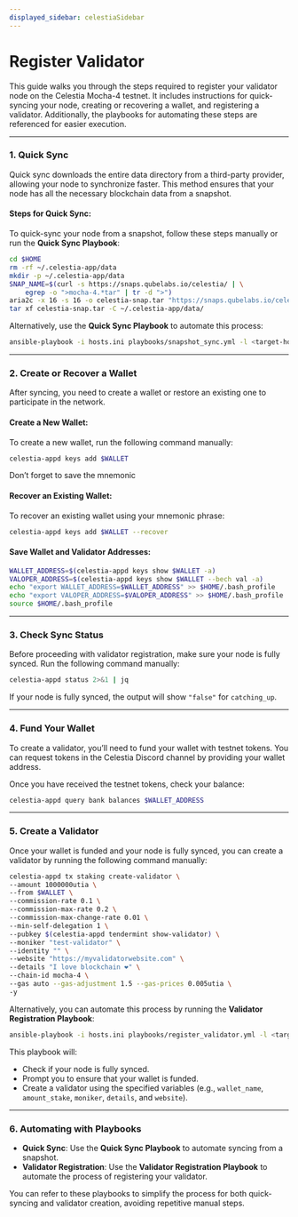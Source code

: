 ```yaml
---
displayed_sidebar: celestiaSidebar
---
```


# Register Validator

This guide walks you through the steps required to register your validator node on the Celestia Mocha-4 testnet. It includes instructions for quick-syncing your node, creating or recovering a wallet, and registering a validator. Additionally, the playbooks for automating these steps are referenced for easier execution.

***

### **1. Quick Sync**

Quick sync downloads the entire data directory from a third-party provider, allowing your node to synchronize faster. This method ensures that your node has all the necessary blockchain data from a snapshot.

#### **Steps for Quick Sync:**

To quick-sync your node from a snapshot, follow these steps manually or run the **Quick Sync Playbook**:

```bash
cd $HOME
rm -rf ~/.celestia-app/data
mkdir -p ~/.celestia-app/data
SNAP_NAME=$(curl -s https://snaps.qubelabs.io/celestia/ | \
    egrep -o ">mocha-4.*tar" | tr -d ">")
aria2c -x 16 -s 16 -o celestia-snap.tar "https://snaps.qubelabs.io/celestia/${SNAP_NAME}"
tar xf celestia-snap.tar -C ~/.celestia-app/data/
```

Alternatively, use the **Quick Sync Playbook** to automate this process:

```bash
ansible-playbook -i hosts.ini playbooks/snapshot_sync.yml -l <target-host>
```

***

### **2. Create or Recover a Wallet**

After syncing, you need to create a wallet or restore an existing one to participate in the network.

#### **Create a New Wallet:**

To create a new wallet, run the following command manually:

```bash
celestia-appd keys add $WALLET
```

Don’t forget to save the mnemonic


#### **Recover an Existing Wallet:**

To recover an existing wallet using your mnemonic phrase:

```bash
celestia-appd keys add $WALLET --recover
```

#### **Save Wallet and Validator Addresses:**

```bash
WALLET_ADDRESS=$(celestia-appd keys show $WALLET -a)
VALOPER_ADDRESS=$(celestia-appd keys show $WALLET --bech val -a)
echo "export WALLET_ADDRESS=$WALLET_ADDRESS" >> $HOME/.bash_profile
echo "export VALOPER_ADDRESS=$VALOPER_ADDRESS" >> $HOME/.bash_profile
source $HOME/.bash_profile
```

***

### **3. Check Sync Status**

Before proceeding with validator registration, make sure your node is fully synced. Run the following command manually:

```bash
celestia-appd status 2>&1 | jq
```

If your node is fully synced, the output will show `"false"` for `catching_up`.

***

### **4. Fund Your Wallet**

To create a validator, you’ll need to fund your wallet with testnet tokens. You can request tokens in the Celestia Discord channel by providing your wallet address.

Once you have received the testnet tokens, check your balance:

```bash
celestia-appd query bank balances $WALLET_ADDRESS
```

***

### **5. Create a Validator**

Once your wallet is funded and your node is fully synced, you can create a validator by running the following command manually:

```bash
celestia-appd tx staking create-validator \
--amount 1000000utia \
--from $WALLET \
--commission-rate 0.1 \
--commission-max-rate 0.2 \
--commission-max-change-rate 0.01 \
--min-self-delegation 1 \
--pubkey $(celestia-appd tendermint show-validator) \
--moniker "test-validator" \
--identity "" \
--website "https://myvalidatorwebsite.com" \
--details "I love blockchain ❤️" \
--chain-id mocha-4 \
--gas auto --gas-adjustment 1.5 --gas-prices 0.005utia \
-y
```

Alternatively, you can automate this process by running the **Validator Registration Playbook**:

```bash
ansible-playbook -i hosts.ini playbooks/register_validator.yml -l <target-host>
```

This playbook will:

* Check if your node is fully synced.
* Prompt you to ensure that your wallet is funded.
* Create a validator using the specified variables (e.g., `wallet_name`, `amount_stake`, `moniker`, `details`, and `website`).

***

### **6. Automating with Playbooks**

* **Quick Sync**: Use the **Quick Sync Playbook** to automate syncing from a snapshot.
* **Validator Registration**: Use the **Validator Registration Playbook** to automate the process of registering your validator.

You can refer to these playbooks to simplify the process for both quick-syncing and validator creation, avoiding repetitive manual steps.
